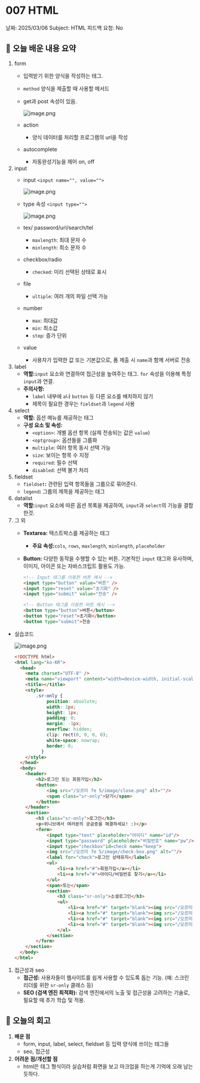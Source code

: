 # 007 HTML

날짜: 2025/03/06
Subject: HTML
피드백 요청: No

## 📝 오늘 배운 내용 요약

1. form
    - 입력받기 위한 양식을 작성하는 태그.
    - `method` 양식을 제출할 때 사용할 메서드
    - get과 post 속성이 있음.
        
        ![image.png](image.png)
        
    - action
        - 양식 데이터를 처리할 프로그램의 url을 작성
    - autocomplete
        - 자동완성기능을 제어 on, off
2. input
    - input `<input name="", value="">`
        
        ![image.png](image%201.png)
        
    - type 속성 `<input type="">`
        
        ![image.png](image%202.png)
        
    - tex/ password/url/search/tel
        - `maxlength`: 최대 문자 수
        - `minlength`: 최소 문자 수
    - checkbox/radio
        - `checked`: 미리 선택된 상태로 표시
    - file
        - `ultiple`: 여러 개의 파일 선택 가능
    - number
        - `max`: 최대값
        - `min`: 최소값
        - `step`: 증가 단위
    - value
        - 사용자가 입력한 값 또는 기본값으로, 폼 제출 시 `name`과 함께 서버로 전송
3. label
    - **역할:**`input` 요소와 연결하여 접근성을 높여주는 태그.
    `for` 속성을 이용해 특정 `input`과 연결.
    - **주의사항:**
        - `label` 내부에 `a`나 `button` 등 다른 요소를 배치하지 않기
        - 제목이 필요한 경우는 `fieldset`과 `legend` 사용
4. select
    - **역할:**
    옵션 메뉴를 제공하는 태그
    - **구성 요소 및 속성:**
        - `<option>`: 개별 옵션 항목 (실제 전송되는 값은 `value`)
        - `<optgroup>`: 옵션들을 그룹화
        - `multiple`: 여러 항목 동시 선택 가능
        - `size`: 보이는 항목 수 지정
        - `required`: 필수 선택
        - `disabled`: 선택 불가 처리
5. fieldset
    - `fieldset`**:**
    관련된 입력 항목들을 그룹으로 묶어준다.
    - `legend`**:**
    그룹의 제목을 제공하는 태그
6. datalist
    - **역할:**`input` 요소에 따른 옵션 목록을 제공하여, `input`과 `select`의 기능을 결합한것.
7. 그 외
    - **Textarea:**
    텍스트박스를 제공하는 태그
        - **주요 속성:**`cols`, `rows`, `maxlength`, `minlength`, `placeholder`
    - **Button:**
    다양한 동작을 수행할 수 있는 버튼. 기본적인 `input` 태그와 유사하며, 이미지, 아이콘 또는 자바스크립트 활용도 가능.
        
        ```html
        <!-- Input 태그를 이용한 버튼 예시 -->
        <input type="button" value="버튼" />
        <input type="reset" value="초기화" />
        <input type="submit" value="전송" />
        
        <!-- Button 태그를 이용한 버튼 예시 -->
        <button type="button">버튼</button>
        <button type="reset">초기화</button>
        <button type="submit">전송
        ```
        
- 실습코드
    
    ![image.png](image%203.png)
    
    ```html
    <!DOCTYPE html>
    <html lang="ko-KR">
      <head>
        <meta charset="UTF-8" />
        <meta name="viewport" content="width=device-width, initial-scale=1.0" />
        <title></title>
        <style>
            .sr-only {
                position: absolute;
                width: 1px;
                height: 1px;
                padding: 0;
                margin: -1px;
                overflow: hidden;
                clip: rect(0, 0, 0, 0);
                white-space: nowrap;
                border: 0;
              }
        </style>
      </head>
      <body>
        <header>
            <h2>로그인 또는 회원가입</h2>
            <button>
                <img src="/오르미 fe 5/image/close.png" alt=""/>
                <span class="sr-only">닫기</span>
            </button>
        </header>
        <section>
            <h3 class="sr-only">로그인</h3>
            <p>위니브에서 여러분의 궁금증을 해결하세요! :)</p>
            <form>
                <input type="text" placeholder="아이디" name="id"/>
                <input type="password" placeholder="비밀번호" name="pw"/>
                <input type="checkbox"id=check name="keep">
                <img src="/오르미 fe 5/image/check-box.png" alt=""/>
                <label for="check">로그인 상태유지</label>
                <ul>
                    <li><a href="#">회원가입</a></li>
                    <li><a href="#">아이디/비밀번호 찾기</a></li>                
                </ul>
                <span>또는</span>
                <section>
                    <h3 class="sr-only">소셜로그인</h3>
                    <ul>
                        <li><a href="#" target="blank"><img src="/오르미 fe 5/image/Google__G__Logo 1.png" alt="">구글 계정으로 로그인</a></li>
                        <li><a href="#" target="blank"><img src="/오르미 fe 5/image/facebook.png" alt="">페이스북 계정으로 로그인</a></li>
                        <li><a href="#" target="blank"><img src="/오르미 fe 5/image/naver-logo.png" alt="">네이버 계정으로 로그인</a></li>
                        <li><a href="#" target="blank"><img src="/오르미 fe 5/image/message-circle.png" alt="">카카오 계정으로 로그인</a></li>
                    </ul>
                </section>
            </form>
        </section>
      </body>
    </html>
    ```
    
1. 접근성과 seo
    - **접근성:**
    사용자들이 웹사이트를 쉽게 사용할 수 있도록 돕는 기능. (예: 스크린 리더를 위한 `sr-only` 클래스 등)
    - **SEO (검색 엔진 최적화):**
    검색 엔진에서의 노출 및 접근성을 고려하는 기술로, 필요할 때 추가 학습 및 적용.

## 💭 오늘의 회고

1. **배운 점**
    - form, input, label, select, fieldset 등 입력 양식에 쓰이는 태그들
    - seo, 접근성
2. **어려운 점/개선할 점**
    - html은 태그 형식이라 실습처럼 화면을 보고 마크업을 하는게 기억에 오래 남는듯하다.